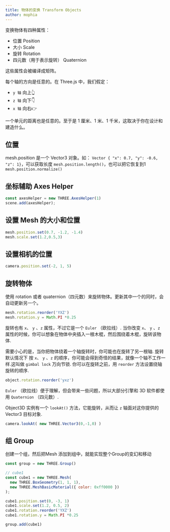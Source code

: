```yaml
---
title: 物体的变换 Transform Objects
author: mophia
---
```


变换物体有四种属性：

- 位置 Position
- 大小 Scale
- 旋转 Rotation
- 四元数（用于表示旋转） Quaternion

这些属性会被编译成矩阵。

每个轴的方向是任意的。在 Three.js 中，我们假定：

- `y 轴` 向上👆
- `z 轴` 向下👇
- `x 轴` 向右👉

一个单元的距离也是任意的。至于是 1 厘米、1 米、1 千米，这取决于你在设计和建造什么。

## 位置

mesh.position 是一个 Vector3 对象。如： `Vector { "x": 0.7, "y": -0.6, "z": 1}`，可以获取长度 `mesh.position.length()`，也可以把它恢复到1 `mesh.position.normalize()`

## 坐标辅助 Axes Helper

```js
const axesHelper = new THREE.AxesHelper(1)
scene.add(axesHelper);
```

## 设置 Mesh 的大小和位置

```js
mesh.position.set(0.7, -1.2, -1.4)
mesh.scale.set(1.2,0.5,3)
```

## 设置相机的位置

```js
camera.position.set(-2, 1, 5)
```

## 旋转物体

使用 rotation 或者 quaternion（四元数）来旋转物体。更新其中一个的同时，会自动更新另一个。

```js
mesh.rotation.reorder('YXZ')
mesh.rotation.y = Math.PI *0.25
```

旋转也有 `x`、 `y` 、`z` 属性，不过它是一个 `Euler` （欧拉线）.
当你改变 `x`、 `y` 、`z` 属性的时候，你可以想象在物体中央插入一根木棍，然后围绕着木棍，旋转该物体.

需要小心的是，当你把物体绕着一个轴旋转时，你可能也在旋转了另一根轴.
旋转默认情况下 按 `x`、 `y` 、`z` 的顺序，你可能会得到奇怪的结果，就像一个轴不工作一样.这叫做 `gimbal lock` 万向节锁.
你可以在旋转之前，用 `reorder` 方法设置绕轴旋转的顺序.

```js
object.rotation.reorder('yxz')
```

`Euler` （欧拉线）便于理解，但会带来一些问题，所以大部分引擎和 3D 软件都使用 `Quaternion` （四元数）.

Object3D 实例有一个 `lookAt()` 方法，它能旋转，从而让 `z` 轴面对这你提供的 Vector3 目标对象.

``` js
camera.lookAt( new THREE.Vector3(0,-1,0) )
```

## 组 Group

创建一个组，然后把Mesh 添加到组中，就能实现整个Group的变幻和移动

```js
const group = new THREE.Group()

// cube1
const cube1 = new THREE.Mesh(
  new THREE.BoxGeometry(1, 1, 1), 
  new THREE.MeshBasicMaterial({ color: 0xff0000 })
);

cube1.position.set(0, -3, 1)
cube1.scale.set(1.2, 0.5, 2)
cube1.rotation.reorder('YXZ')
cube1.rotation.y = Math.PI *0.25

group.add(cube1)
```

